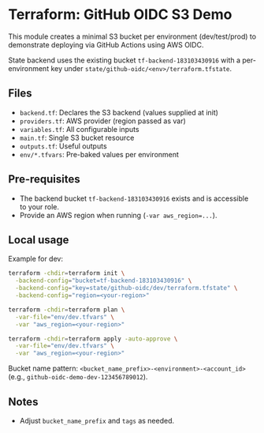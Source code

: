 # Terraform: GitHub OIDC S3 Demo

This module creates a minimal S3 bucket per environment (dev/test/prod) to demonstrate deploying via GitHub Actions using AWS OIDC.

State backend uses the existing bucket `tf-backend-183103430916` with a per-environment key under `state/github-oidc/<env>/terraform.tfstate`.

## Files
- `backend.tf`: Declares the S3 backend (values supplied at init)
- `providers.tf`: AWS provider (region passed as var)
- `variables.tf`: All configurable inputs
- `main.tf`: Single S3 bucket resource
- `outputs.tf`: Useful outputs
- `env/*.tfvars`: Pre-baked values per environment

## Pre-requisites
- The backend bucket `tf-backend-183103430916` exists and is accessible to your role.
- Provide an AWS region when running (`-var aws_region=...`).

## Local usage
Example for dev:

```bash
terraform -chdir=terraform init \
  -backend-config="bucket=tf-backend-183103430916" \
  -backend-config="key=state/github-oidc/dev/terraform.tfstate" \
  -backend-config="region=<your-region>"

terraform -chdir=terraform plan \
  -var-file="env/dev.tfvars" \
  -var "aws_region=<your-region>"

terraform -chdir=terraform apply -auto-approve \
  -var-file="env/dev.tfvars" \
  -var "aws_region=<your-region>"
```

Bucket name pattern: `<bucket_name_prefix>-<environment>-<account_id>` (e.g., `github-oidc-demo-dev-123456789012`).

## Notes
- Adjust `bucket_name_prefix` and `tags` as needed.
